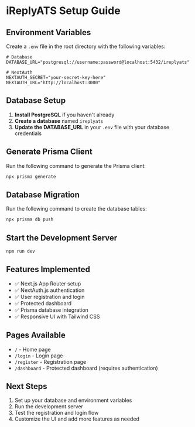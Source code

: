 # iReplyATS Setup Guide

## Environment Variables

Create a `.env` file in the root directory with the following variables:

```env
# Database
DATABASE_URL="postgresql://username:password@localhost:5432/ireplyats"

# NextAuth
NEXTAUTH_SECRET="your-secret-key-here"
NEXTAUTH_URL="http://localhost:3000"
```

## Database Setup

1. **Install PostgreSQL** if you haven't already
2. **Create a database** named `ireplyats`
3. **Update the DATABASE_URL** in your `.env` file with your database credentials

## Generate Prisma Client

Run the following command to generate the Prisma client:

```bash
npx prisma generate
```

## Database Migration

Run the following command to create the database tables:

```bash
npx prisma db push
```

## Start the Development Server

```bash
npm run dev
```

## Features Implemented

- ✅ Next.js App Router setup
- ✅ NextAuth.js authentication
- ✅ User registration and login
- ✅ Protected dashboard
- ✅ Prisma database integration
- ✅ Responsive UI with Tailwind CSS

## Pages Available

- `/` - Home page
- `/login` - Login page
- `/register` - Registration page
- `/dashboard` - Protected dashboard (requires authentication)

## Next Steps

1. Set up your database and environment variables
2. Run the development server
3. Test the registration and login flow
4. Customize the UI and add more features as needed 